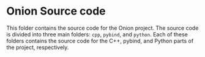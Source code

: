 # Onion Source code

This folder contains the source code for the Onion project. The source code is divided into three main folders: `cpp`, `pybind`, and `python`. Each of these folders contains the source code for the C++, pybind, and Python parts of the project, respectively.